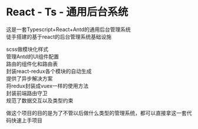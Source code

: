 <a name="Z5RQ2"></a>
# React - Ts - 通用后台系统

这是一套Typescript+React+Antd的通用后台管理系统<br />徒手搭建的基于react的后台管理系统基础设施

scss做模块化样式<br />管理Antd的UI组件配置<br />路由的组件化和路由表<br />封装react-redux各个模块的自动生成<br />提供了异步解决方案<br />将redux封装成vuex一样的使用方法<br />封装前端路由守卫<br />规范了数据交互以及类型约束

做这个项目的目的是为了不管以后做什么类型的管理系统，都可以直接拿这一套代码快速上手项目

